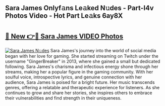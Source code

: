 ## Sara James Onlyf𝚊ns Le𝚊ked N𝚞des - Part-I4v Photos Video - Hot Part Le𝚊ks 6ay8X

# <h2><a href="http://ac28296.deff.icu/?id=Sara+James">🔗 New 👉🔴 Sara James VIDEO Photos</a></h2>

[![Sara James N𝚞des](https://i.imgur.com/rIISA9y.gif)](http://ac28296.deff.icu/?id=Sara+James)
Sara James's journey into the world of social media began with her love for gaming. She started streaming on Twitch under the username "GingerBreaker" in 2013, where she gained a small but dedicated following. Sara James's charisma and infectious energy shone through her streams, making her a popular figure in the gaming community. With her soulful voice, introspective lyrics, and genuine connection with her audience, Sara James is poised for a bright future. Her music transcends genres, offering a relatable and therapeutic experience for listeners. As she continues to grow and share her stories, she inspires others to embrace their vulnerabilities and find strength in their uniqueness.
